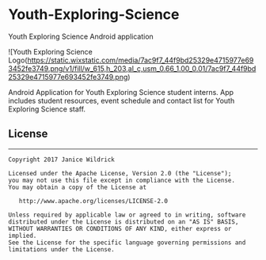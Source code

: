 # Youth-Exploring-Science
Youth Exploring Science Android application

![Youth Exploring Science Logo(https://static.wixstatic.com/media/7ac9f7_44f9bd25329e4715977e693452fe3749.png/v1/fill/w_615,h_203,al_c,usm_0.66_1.00_0.01/7ac9f7_44f9bd25329e4715977e693452fe3749.png)


Android Application for Youth Exploring Science student interns.  App includes student resources, event schedule and contact list for Youth Exploring Science staff.

## License
---

```
Copyright 2017 Janice Wildrick

Licensed under the Apache License, Version 2.0 (the "License");
you may not use this file except in compliance with the License.
You may obtain a copy of the License at

   http://www.apache.org/licenses/LICENSE-2.0

Unless required by applicable law or agreed to in writing, software
distributed under the License is distributed on an "AS IS" BASIS,
WITHOUT WARRANTIES OR CONDITIONS OF ANY KIND, either express or implied.
See the License for the specific language governing permissions and
limitations under the License.
